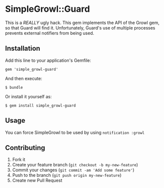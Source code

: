 # SimpleGrowl::Guard

This is a _REALLY_ ugly hack. This gem implements the API of the Growl gem, so that Guard will find it. Unfortunately, Guard's use of multiple processes prevents external notifiers from being used.

## Installation

Add this line to your application's Gemfile:

    gem 'simple_growl-guard'

And then execute:

    $ bundle

Or install it yourself as:

    $ gem install simple_growl-guard

## Usage

You can force SimpleGrowl to be used by using `notification :growl`

## Contributing

1. Fork it
2. Create your feature branch (`git checkout -b my-new-feature`)
3. Commit your changes (`git commit -am 'Add some feature'`)
4. Push to the branch (`git push origin my-new-feature`)
5. Create new Pull Request
